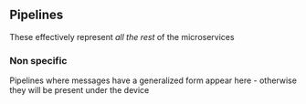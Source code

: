 ## Pipelines
These effectively represent *all the rest* of the microservices

### Non specific
Pipelines where messages have a generalized form appear here - otherwise they will be present under the device